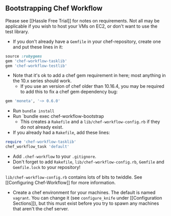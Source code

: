 Bootstrapping Chef Workflow
---------------------------

Please see [[Hassle Free Trial]] for notes on requirements. Not all may be
applicable if you wish to host your VMs on EC2, or don't want to use the test
library.

* If you don't already have a `Gemfile` in your chef-repository, create one and put these lines in it:

```ruby
source :rubygems
gem 'chef-workflow-tasklib'
gem 'chef-workflow-testlib'
```
* Note that it's ok to add a chef gem requirement in here; most anything in the 10.x series should work.
  * If you use an version of chef older than 10.16.4, you may be required to add this to fix a chef gem dependency bug:

```ruby
gem 'moneta', '~> 0.6.0'
```

* Run `bundle install`
* Run `bundle exec chef-workflow-bootstrap
  * This creates a `Rakefile` and a `lib/chef-workflow-config.rb` if they do not already exist.
* If you already had a `Rakefile`, add these lines:

```ruby
require 'chef-workflow-tasklib'
chef_workflow_task 'default'
```

* Add `.chef-workflow` to your `.gitignore`.
* Don't forget to add `Rakefile`, `lib/chef-workflow-config.rb`, `Gemfile` and
  `Gemfile.lock` to your repository!

`lib/chef-workflow-config.rb` contains lots of bits to twiddle. See
[[Configuring Chef-Workflow]] for more information.

* Create a chef environment for your machines. The default is named `vagrant`.
  You can change it (see `configure_knife` under [[Configuration Sections]]),
  but this must exist before you try to spawn any machines that aren't the chef
  server.
